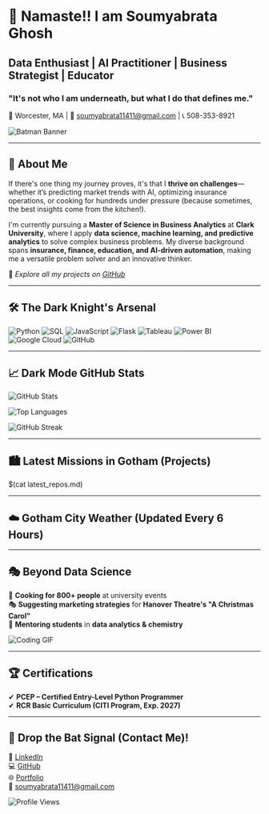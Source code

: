 # 🦇 **Namaste!! I am Soumyabrata Ghosh**  
## **Data Enthusiast | AI Practitioner | Business Strategist | Educator**  
### **"It's not who I am underneath, but what I do that defines me."**  

📍 Worcester, MA | 📧 [soumyabrata11411@gmail.com](mailto:soumyabrata11411@gmail.com) | 📞 508-353-8921  

![Batman Banner](https://wallpaperaccess.com/full/3962644.jpg)

---

## 🌟 **About Me**  
If there's one thing my journey proves, it's that I **thrive on challenges**—whether it’s predicting market trends with AI, optimizing insurance operations, or cooking for hundreds under pressure (because sometimes, the best insights come from the kitchen!).  

I'm currently pursuing a **Master of Science in Business Analytics** at **Clark University**, where I apply **data science, machine learning, and predictive analytics** to solve complex business problems. My diverse background spans **insurance, finance, education, and AI-driven automation**, making me a versatile problem solver and an innovative thinker.  

🔗 *Explore all my projects on [GitHub](https://github.com/SoGhosh719)*  

---

## 🛠️ **The Dark Knight's Arsenal**  

![Python](https://img.shields.io/badge/-Python-black?style=flat&logo=python&logoColor=yellow)
![SQL](https://img.shields.io/badge/-SQL-black?style=flat&logo=mysql&logoColor=yellow)
![JavaScript](https://img.shields.io/badge/-JavaScript-black?style=flat&logo=javascript&logoColor=yellow)
![Flask](https://img.shields.io/badge/-Flask-black?style=flat&logo=flask&logoColor=yellow)
![Tableau](https://img.shields.io/badge/-Tableau-black?style=flat&logo=tableau&logoColor=yellow)
![Power BI](https://img.shields.io/badge/-Power%20BI-black?style=flat&logo=power-bi&logoColor=yellow)
![Google Cloud](https://img.shields.io/badge/-Google%20Cloud-black?style=flat&logo=google-cloud&logoColor=yellow)
![GitHub](https://img.shields.io/badge/-GitHub-black?style=flat&logo=github&logoColor=yellow)

---

## 📈 **Dark Mode GitHub Stats**  

![GitHub Stats](https://github-readme-stats.vercel.app/api?username=SoGhosh719&show_icons=true&theme=dark&icon_color=yellow)

![Top Languages](https://github-readme-stats.vercel.app/api/top-langs/?username=SoGhosh719&layout=compact&theme=dark&icon_color=yellow)

![GitHub Streak](https://github-readme-streak-stats.vercel.app/?user=SoGhosh719&theme=highcontrast&fire=yellow&ring=gray)

---

## 🏙️ **Latest Missions in Gotham (Projects)**  

$(cat latest_repos.md)

---

## ☁️ **Gotham City Weather (Updated Every 6 Hours)**  


---

## 🎭 **Beyond Data Science**  
🍳 **Cooking for 800+ people** at university events  
🎭 **Suggesting marketing strategies** for **Hanover Theatre's "A Christmas Carol"**  
📖 **Mentoring students** in **data analytics & chemistry**  

![Coding GIF](https://media.giphy.com/media/Y4ak9Ki2GZCbJxAnJD/giphy.gif)

---

## 🏆 **Certifications**
✔ **PCEP – Certified Entry-Level Python Programmer**  
✔ **RCR Basic Curriculum (CITI Program, Exp. 2027)**  

---

## 🦇 **Drop the Bat Signal (Contact Me)!**  
💼 [LinkedIn](https://www.linkedin.com/in/soumyabrata-ghosh-205673290/)  
💻 [GitHub](https://github.com/SoGhosh719)  
🌐 [Portfolio](https://soghosh719.github.io/Soumya_Portfolio/#home)  
📧 [soumyabrata11411@gmail.com](mailto:soumyabrata11411@gmail.com)  

![Profile Views](https://komarev.com/ghpvc/?username=SoGhosh719&color=yellow)

